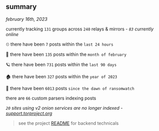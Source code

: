 
## summary
_february 16th, 2023_

currently tracking `131` groups across `240` relays & mirrors - _`83` currently online_

⏲ there have been `7` posts within the `last 24 hours`

🦈 there have been `135` posts within the `month of february`

🪐 there have been `731` posts within the `last 90 days`

🏚 there have been `327` posts within the `year of 2023`

🦕 there have been `6013` posts `since the dawn of ransomwatch`

there are `66` custom parsers indexing posts

_`20` sites using v2 onion services are no longer indexed - [support.torproject.org](https://support.torproject.org/onionservices/v2-deprecation/)_

> see the project [README](https://github.com/joshhighet/ransomwatch#ransomwatch--) for backend technicals
